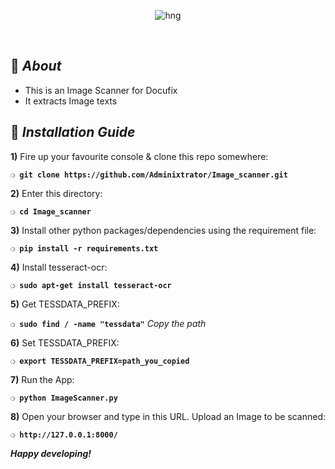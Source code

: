 <div align="center">

![hng](https://res.cloudinary.com/iambeejayayo/image/upload/v1554240066/brand-logo.png)

<br>

</div>

## :page_with_curl: _About_
- This is an Image Scanner for Docufix
- It extracts Image texts

## :page_with_curl: _Installation Guide_

**1)** Fire up your favourite console & clone this repo somewhere:

__`❍ git clone https://github.com/Adminixtrator/Image_scanner.git`__

**2)** Enter this directory:

__`❍ cd Image_scanner`__

**3)** Install other python packages/dependencies using the requirement file:

__`❍ pip install -r requirements.txt`__

**4)** Install tesseract-ocr:

__`❍ sudo apt-get install tesseract-ocr`__

**5)** Get TESSDATA_PREFIX:

__`❍ sudo find / -name "tessdata"`__  *Copy the path*

**6)** Set TESSDATA_PREFIX:

__`❍ export TESSDATA_PREFIX=path_you_copied`__

**7)** Run the App:

__`❍ python ImageScanner.py`__

**8)** Open your browser and type in this URL. Upload an Image to be scanned:

__`❍ http://127.0.0.1:8000/`__

__*Happy developing!*__
